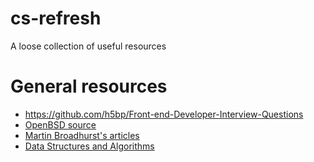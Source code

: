 # cs-refresh
A loose collection of useful resources

# General resources
* https://github.com/h5bp/Front-end-Developer-Interview-Questions
* [OpenBSD source](http://cvsweb.openbsd.org/cgi-bin/cvsweb/src/)
* [Martin Broadhurst's articles](http://www.martinbroadhurst.com/index.html)
* [Data Structures and Algorithms](http://interactivepython.org/runestone/static/pythonds/index.html)
